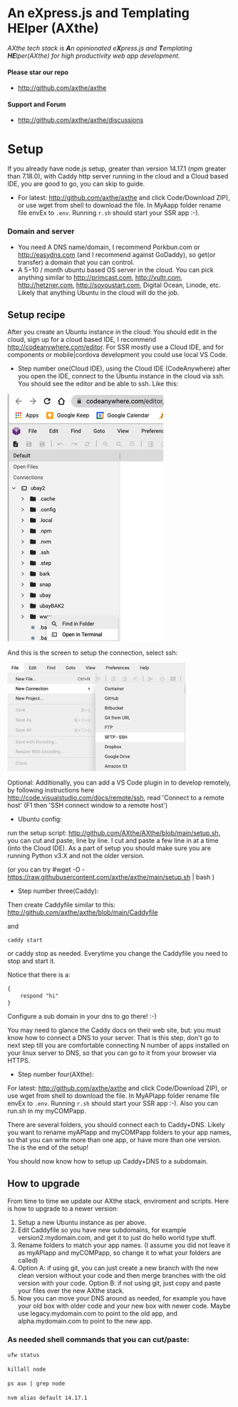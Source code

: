 # An eXpress.js and Templating HElper (AXthe)
<i>AXthe tech stack is <b>A</b>n opinionated e<b>X</b>press.js and <b>T</b>emplating <b>HE</b>lper(AXthe) for high productivity web app development</i>.
 
#### Please star our repo
- http://github.com/axthe/axthe

#### Support and Forum
- http://github.com/axthe/axthe/discussions


# Setup
If you already have node.js setup, greater than version 14.17.1 (npm greater than 7.18.0), with Caddy http server running in the cloud and a Cloud based IDE, you are good to go, you can skip to guide.

- For latest: http://github.com/axthe/axthe and click Code/Download ZIP), or use wget from shell to download the file.
In MyAapp folder rename file envEx to ```.env```. Running ```r.sh``` should start your SSR app :-).


### Domain and server
- You need A DNS name/domain, I recommend Porkbun.com or http://easydns.com (and I recommend against GoDaddy), so get(or transfer) a domain that you can control.
- A $5-$10 / month ubuntu based OS server in the cloud. You can pick anything similar to http://primcast.com, http://vultr.com, http://hetzner.com, http://soyoustart.com, Digital Ocean, Linode, etc. Likely that anything Ubuntu in the cloud will do the job.


## Setup recipe
After you create an Ubuntu instance in the cloud:
You should edit in the cloud, sign up for a cloud based IDE, I recommend http://codeanywhere.com/editor. For SSR mostly use a Cloud IDE, and for components or mobile|cordova development you could use local VS Code.

- Step number one(Cloud IDE), using the Cloud IDE (CodeAnywhere) after you open the IDE, connect to the Ubuntu instance in the cloud via ssh. You should see the editor and be able to ssh. Like this:

<img src="ide.png" />

And this is the screen to setup the connection, select ssh:

<img src="ide_setup.png" width="400"/>


Optional: Additionally, you can add a VS Code plugin in to develop remotely, by following instructions here http://code.visualstudio.com/docs/remote/ssh, read 'Connect to a remote host' (F1 then 'SSH connect window to a remote host')

- Ubuntu config:

 run the setup script: http://github.com/AXthe/AXthe/blob/main/setup.sh, you can cut and paste, line by line. I cut and paste a few line in at a time (into the Cloud IDE). As a part of setup you should make sure you are running Python v3.X and not the older version.

(or you can try #wget -O - https://raw.githubusercontent.com/axthe/axthe/main/setup.sh | bash )


- Step number three(Caddy):

Then create Caddyfile similar to this:
http://github.com/axthe/axthe/blob/main/Caddyfile

and
```
caddy start
```
or caddy stop as needed. Everytime you change the Caddyfile you need to stop and start it.

Notice that there is a:
```
{
	respond "hi"
}
```

Configure a sub domain in your dns to go there! :-)

You may need to glance the Caddy docs on their web site, but: you must know how to connect a DNS to your server. That is this step, don't go to next step till you are comfortable connecting N number of apps installed on your linux server to DNS, so that you can go to it from your browser via HTTPS.


- Step number four(AXthe):

For latest: http://github.com/axthe/axthe and click Code/Download ZIP), or use wget from shell to download the file.
In MyAPIapp folder rename file envEx to ```.env```. Running ```r.sh``` should start your SSR app :-). Also you can run.sh in my myCOMPapp.

There are several folders, you should connect each to Caddy+DNS. Likely you want to rename myAPIapp and myCOMPapp folders to your app names, so that you can write more than one app, or have more than one version. The is the end of the setup! 

You should now know how to setup up Caddy+DNS to a subdomain.

## How to upgrade 

From time to time we update our AXthe stack, enviroment and scripts. Here is how to upgrade to a newer version:
1. Setup a new Ubuntu instance as per above.
2. Edit Caddyfile so you have new subdomains, for example version2.mydomain.com, and get it to just do hello world type stuff.
3. Rename folders to match your app names. (I assume you did not leave it as myAPIapp and myCOMPapp, so change it to what your folders are called)
4. Option A: if using git, you can just create a new branch with the new clean version without your code and then merge branches with the old version with your code.
Option B: if not using git, just copy and paste your files over the new AXthe stack.
5. Now you can move your DNS around as needed, for example you have your old box with older code and your new box with newer code. Maybe use legacy.mydomain.com to point to the old app, and alpha.mydomain.com to point to the new app.


### As needed shell commands that you can cut/paste:

```
ufw status

killall node

ps aux | grep node

nvm alias default 14.17.1
```

